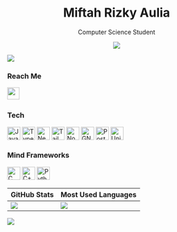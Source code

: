 <h1 align=center>Miftah Rizky Aulia </h1>
<p align=center>Computer Science Student</p>
<p align="center"><a href="https://github.com/ifrzky"><img src="https://img.shields.io/github/followers/ifrzky?label=followers&style=social"/></a></p>
<img src="https://user-images.githubusercontent.com/73097560/115834477-dbab4500-a447-11eb-908a-139a6edaec5c.gif">

### Reach Me
<a href="https://instagram.com/ifrizky_"><img height="28" src="https://upload.wikimedia.org/wikipedia/commons/e/e7/Instagram_logo_2016.svg"></a>&nbsp;

### Tech
<span>
  <img src="https://upload.wikimedia.org/wikipedia/commons/9/99/Unofficial_JavaScript_logo_2.svg" height="30" title="JavaScript" />
  <img src="https://upload.wikimedia.org/wikipedia/commons/4/4c/Typescript_logo_2020.svg" height="30" title="TypeScript" />
  <img src="https://nextjs.org/static/favicon/favicon-32x32.png" height="30" title="Next.js" />
  <img src="https://upload.wikimedia.org/wikipedia/commons/d/d5/Tailwind_CSS_Logo.svg" height="30" title="Tailwind CSS" />
  <img src="https://www.vectorlogo.zone/logos/nodejs/nodejs-icon.svg" height="30" title="Node.js" />
  <img src="https://cdn.freebiesupply.com/logos/large/2x/linux-tux-1-logo-png-transparent.png" height="30" title="GNU/Linux" />
  <img src="https://www.vectorlogo.zone/logos/postgresql/postgresql-icon.svg" height="30" title="PostgreSQL" />
  <img src="https://upload.wikimedia.org/wikipedia/commons/1/19/Unity_Technologies_logo.svg" height="30" title="Unity" style="background-color:white">
</span>

### Mind Frameworks
<span>
  <img src="https://www.vectorlogo.zone/logos/gnu_c/gnu_c-icon.svg" height="30" title="C" />
  <img src="https://upload.wikimedia.org/wikipedia/commons/1/18/ISO_C%2B%2B_Logo.svg" height="30" title="C++" />
  <img src="https://www.vectorlogo.zone/logos/python/python-icon.svg" height="30" title="Python" />  
<span>

| GitHub Stats | Most Used Languages |
| --- | --- |
| <img src="https://github-readme-stats-git-masterrstaa-rickstaa.vercel.app/api?username=ifrzky&show_icons=true&include_all_commits=true&count_private=true&theme=tokyonight" /> | <img src="https://github-readme-stats-git-masterrstaa-rickstaa.vercel.app/api/top-langs/?username=ifrzky&langs_count=10&theme=tokyonight&layout=compact&hide=css,scss,less,html,hack" /> |

<img src="https://user-images.githubusercontent.com/73097560/115834477-dbab4500-a447-11eb-908a-139a6edaec5c.gif">
